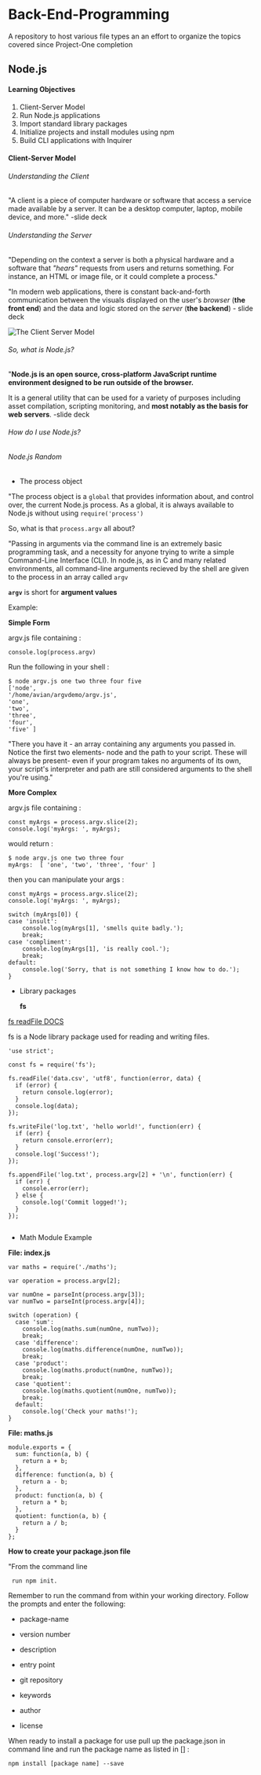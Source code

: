 # Back-End-Programming

A repository to host various file types an an effort to organize the topics covered since Project-One completion

## Node.js

#### Learning Objectives

1. Client-Server Model
2. Run Node.js applications
3. Import standard library packages
4. Initialize projects and install modules using npm
5. Build CLI applications with Inquirer

#### Client-Server Model

###### Understanding the Client

"A client is a piece of computer hardware or software that access a service made available by a server. It can be a desktop computer, laptop, mobile device, and more." -slide deck

###### Understanding the Server

"Depending on the context a server is both a physical hardware and a software that _"hears"_ requests from users and returns something. For instance, an HTML or image file, or it could complete a process."

"In modern web applications, there is constant back-and-forth communication between the visuals displayed on the user's _browser_ (**the front end**) and the data and logic stored on the _server_ (**the backend**) - slide deck

![The Client Server Model]('./Client-Server-Model.png')

###### So, what is Node.js?

"**Node.js is an open source, cross-platform JavaScript runtime environment designed to be run outside of the browser.**

It is a general utility that can be used for a variety of purposes including asset compilation, scripting monitoring, and **most notably as the basis for web servers**. -slide deck

###### How do I use Node.js?

###### Node.js Random

- The process object

"The process object is a `global` that provides information about, and control over, the current Node.js process. As a global, it is always available to Node.js without using `require('process')`

So, what is that `process.argv` all about?

"Passing in arguments via the command line is an extremely basic programming task, and a necessity for anyone trying to write a simple Command-Line Interface (CLI). In node.js, as in C and many related environments, all command-line arguments recieved by the shell are given to the process in an array called `argv`

**`argv`** is short for **argument values**

Example:

**Simple Form**

argv.js file containing :

```
console.log(process.argv)

```

Run the following in your shell :

```
$ node argv.js one two three four five
['node',
'/home/avian/argvdemo/argv.js',
'one',
'two',
'three',
'four',
'five' ]

```

"There you have it - an array containing any arguments you passed in. Notice the first two elements- node and the path to your script. These will always be present- even if your program takes no arguments of its own, your script's interpreter and path are still considered arguments to the shell you're using."

**More Complex**

argv.js file containing :

```
const myArgs = process.argv.slice(2);
console.log('myArgs: ', myArgs);

```

would return :

```
$ node argv.js one two three four
myArgs:  [ 'one', 'two', 'three', 'four' ]

```

then you can manipulate your args :

```
const myArgs = process.argv.slice(2);
console.log('myArgs: ', myArgs);

switch (myArgs[0]) {
case 'insult':
    console.log(myArgs[1], 'smells quite badly.');
    break;
case 'compliment':
    console.log(myArgs[1], 'is really cool.');
    break;
default:
    console.log('Sorry, that is not something I know how to do.');
}
```

- Library packages

  **fs**

[fs readFile DOCS](https://nodejs.org/api/fs.html#fs_fs_readfile_path_options_callbacks)

fs is a Node library package used for reading and writing files.

```
'use strict';

const fs = require('fs');

fs.readFile('data.csv', 'utf8', function(error, data) {
  if (error) {
    return console.log(error);
  }
  console.log(data);
});

fs.writeFile('log.txt', 'hello world!', function(err) {
  if (err) {
    return console.error(err);
  }
  console.log('Success!');
});

fs.appendFile('log.txt', process.argv[2] + '\n', function(err) {
  if (err) {
    console.error(err);
  } else {
    console.log('Commit logged!');
  }
});


```

- Math Module Example

**File: index.js**

```
var maths = require('./maths');

var operation = process.argv[2];

var numOne = parseInt(process.argv[3]);
var numTwo = parseInt(process.argv[4]);

switch (operation) {
  case 'sum':
    console.log(maths.sum(numOne, numTwo));
    break;
  case 'difference':
    console.log(maths.difference(numOne, numTwo));
    break;
  case 'product':
    console.log(maths.product(numOne, numTwo));
    break;
  case 'quotient':
    console.log(maths.quotient(numOne, numTwo));
    break;
  default:
    console.log('Check your maths!');
}

```

**File: maths.js**

```
module.exports = {
  sum: function(a, b) {
    return a + b;
  },
  difference: function(a, b) {
    return a - b;
  },
  product: function(a, b) {
    return a * b;
  },
  quotient: function(a, b) {
    return a / b;
  }
};
```

**How to create your package.json file**

"From the command line

```
 run npm init.
```

Remember to run the command from within your working directory.
Follow the prompts and enter the following:

- package-name

- version number

- description

- entry point

- git repository

- keywords

- author

- license

When ready to install a package for use pull up the package.json in command line and run the package name as listed in [] :

```
npm install [package name] --save

```
